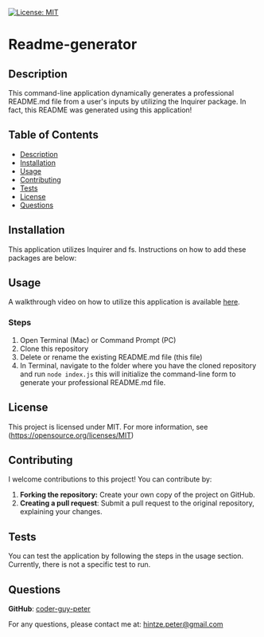 
  [![License: MIT](https://img.shields.io/badge/License-MIT-blue.svg)](https://opensource.org/licenses/MIT)
  
  # Readme-generator

  ## Description
  This command-line application dynamically generates a professional README.md file from a user's inputs by utilizing the Inquirer package. In fact, this README was generated using this application!

  
  ## Table of Contents
  * [Description](#description)
  * [Installation](#installation)
  * [Usage](#usage)
  * [Contributing](#constribution)
  * [Tests](#tests)
  * [License](#license)
  * [Questions](#questions)

  ## Installation
  This application utilizes Inquirer and fs. Instructions on how to add these packages are below:

  ## Usage
  A walkthrough video on how to utilize this application is available [here](https://drive.google.com/file/d/1dceDv2m4PQWx428wzxH-kpQDDEU895vC/view?usp=drive_link).

  ### Steps
  1. Open Terminal (Mac) or Command Prompt (PC)
  2. Clone this repository
  3. Delete or rename the existing README.md file (this file)
  4. In Terminal, navigate to the folder where you have the cloned repository and run ```node index.js``` this will initialize the command-line form to generate your professional README.md file.

  ## License
  This project is licensed under MIT. For more information, see (https://opensource.org/licenses/MIT)
  
  ## Contributing
  I welcome contributions to this project! You can contribute by:
  1. **Forking the repository:** Create your own copy of the project on GitHub.
  2. **Creating a pull request**: Submit a pull request to the original repository, explaining your changes.

  ## Tests
  You can test the application by following the steps in the usage section. Currently, there is not a specific test to run.

  ## Questions
  **GitHub**: [coder-guy-peter](https://github.com/coder-guy-peter)
  
  For any questions, please contact me at: hintze.peter@gmail.com
